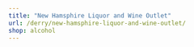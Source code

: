 ```yaml
---
title: "New Hamsphire Liquor and Wine Outlet"
url: /derry/new-hamsphire-liquor-and-wine-outlet/
shop: alcohol
---
```

